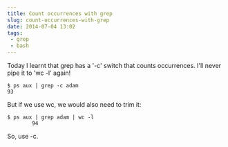 ---title: Count occurrences with grepslug: count-occurrences-with-grepdate: 2014-07-04 13:02tags:  - grep - bash---Today I learnt that grep has a '-c' switch that counts occurrences. I'll never pipe it to 'wc -l' again!

    $ ps aux | grep -c adam
    93

But if we use wc, we would also need to trim it:

    $ ps aux | grep adam | wc -l
            94

So, use -c.